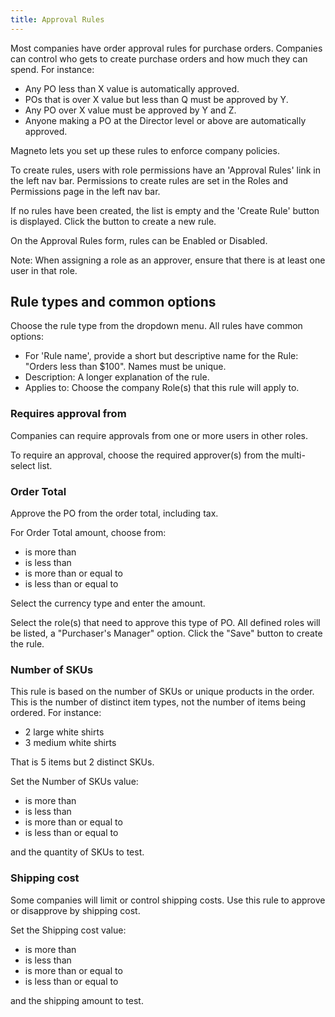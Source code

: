 ```yaml
---
title: Approval Rules
---
```


Most companies have order approval rules for purchase orders. Companies can control who gets to create purchase orders and how much they can spend.
For instance:

*  Any PO less than X value is automatically approved.
*  POs that is over X value but less than Q must be approved by Y.
*  Any PO over X value must be approved by Y and Z.
*  Anyone making a PO at the Director level or above are automatically approved.

Magneto lets you set up these rules to enforce company policies.

To create rules, users with role permissions have an 'Approval Rules' link in the left nav bar.
Permissions to create rules are set in the Roles and Permissions page in the left nav bar.

If no rules have been created, the list is empty and the 'Create Rule' button is displayed.
Click the button to create a new rule.

On the Approval Rules form, rules can be Enabled or Disabled.

Note: When assigning a role as an approver, ensure that there is at least one user in that role.

## Rule types and common options

Choose the rule type from the dropdown menu.
All rules have common options:

*  For 'Rule name', provide a short but descriptive name for the Rule: "Orders less than $100". Names must be unique.
*  Description: A longer explanation of the rule.
*  Applies to: Choose the company Role(s) that this rule will apply to.

### Requires approval from

Companies can require approvals from one or more users in other roles.

To require an approval, choose the required approver(s) from the multi-select list.

### Order Total

Approve the PO from the order total, including tax.

For Order Total amount, choose from:

*  is more than
*  is less than
*  is more than or equal to
*  is less than or equal to

Select the currency type and enter the amount.

Select the role(s) that need to approve this type of PO.
All defined roles will be listed, a "Purchaser's Manager" option.
Click the "Save" button to create the rule.

### Number of SKUs

This rule is based on the number of SKUs or unique products in the order.
This is the number of distinct item types, not the number of items being ordered.
For instance:

*  2 large white shirts
*  3 medium white shirts

That is 5 items but 2 distinct SKUs.

Set the Number of SKUs value:

*  is more than
*  is less than
*  is more than or equal to
*  is less than or equal to

and the quantity of SKUs to test.

### Shipping cost

Some companies will limit or control shipping costs. Use this rule to approve or disapprove by shipping cost.

Set the Shipping cost value:

*  is more than
*  is less than
*  is more than or equal to
*  is less than or equal to

and the shipping amount to test.
